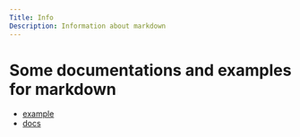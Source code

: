 ```yaml
---
Title: Info
Description: Information about markdown
---
```


Some documentations and examples for markdown
=========================================

* [example](info/example/index)
* [docs](info/docs/index)
